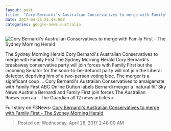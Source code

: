 ```yaml
---
layout: post
title:  "Cory Bernardi's Australian Conservatives to merge with Family First - The Sydney Morning Herald"
date: 2017-04-25 21:48:00Z
categories: google-news-australia
---
```


![Cory Bernardi's Australian Conservatives to merge with Family First - The Sydney Morning Herald](http://www.smh.com.au/content/dam/images/g/u/7/6/h/8/image.related.socialLead.620x349.gvsbx6.png/1493158385156.jpg)

The Sydney Morning Herald Cory Bernardi's Australian Conservatives to merge with Family First The Sydney Morning Herald Cory Bernardi's breakaway conservative party will join forces with Family First but the incoming Senator for the soon-to-be-defunct party will not join the Liberal defector, depriving him of a two-person voting bloc. The merger is a significant coup ... Cory Bernardi's Australian Conservatives to amalgamate with Family First ABC Online Dutton labels Bernardi merger a 'natural fit' Sky News Australia Bernardi and Family First join forces The Australian 9news.com.au - The Guardian all 12 news articles »


Full story on F3News: [Cory Bernardi's Australian Conservatives to merge with Family First - The Sydney Morning Herald](http://www.f3nws.com/n/KUSFP)

> Posted on: Wednesday, April 26, 2017 2:48:00 AM
